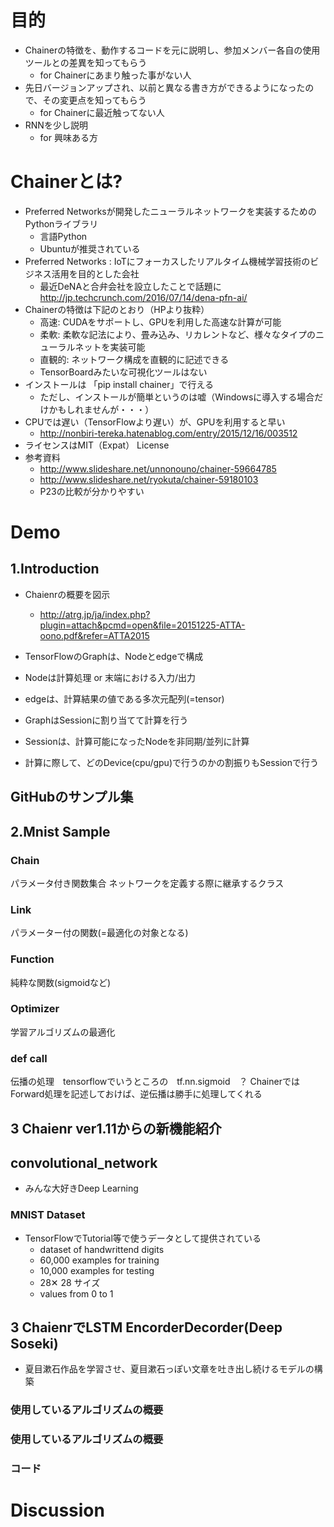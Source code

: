 # 目的
- Chainerの特徴を、動作するコードを元に説明し、参加メンバー各自の使用ツールとの差異を知ってもらう
  - for Chainerにあまり触った事がない人
- 先日バージョンアップされ、以前と異なる書き方ができるようになったので、その変更点を知ってもらう
  - for Chainerに最近触ってない人
- RNNを少し説明
  - for 興味ある方

# Chainerとは?
- Preferred Networksが開発したニューラルネットワークを実装するためのPythonライブラリ
  - 言語Python
  - Ubuntuが推奨されている
- Preferred Networks : IoTにフォーカスしたリアルタイム機械学習技術のビジネス活用を目的とした会社
  - 最近DeNAと合弁会社を設立したことで話題に　http://jp.techcrunch.com/2016/07/14/dena-pfn-ai/
- Chainerの特徴は下記のとおり（HPより抜粋）
  - 高速: CUDAをサポートし、GPUを利用した高速な計算が可能
  - 柔軟: 柔軟な記法により、畳み込み、リカレントなど、様々なタイプのニューラルネットを実装可能
  - 直観的: ネットワーク構成を直観的に記述できる
  - TensorBoardみたいな可視化ツールはない
- インストールは 「pip install chainer」で行える
  - ただし、インストールが簡単というのは嘘（Windowsに導入する場合だけかもしれませんが・・・）
- CPUでは遅い（TensorFlowより遅い）が、GPUを利用すると早い
  - http://nonbiri-tereka.hatenablog.com/entry/2015/12/16/003512
- ライセンスはMIT（Expat） License
- 参考資料
  - http://www.slideshare.net/unnonouno/chainer-59664785
  - http://www.slideshare.net/ryokuta/chainer-59180103
  - P23の比較が分かりやすい

# Demo
## 1.Introduction
- Chaienrの概要を図示
  - http://atrg.jp/ja/index.php?plugin=attach&pcmd=open&file=20151225-ATTA-oono.pdf&refer=ATTA2015

- TensorFlowのGraphは、Nodeとedgeで構成
- Nodeは計算処理 or 末端における入力/出力
- edgeは、計算結果の値である多次元配列(=tensor)
- GraphはSessionに割り当てて計算を行う
- Sessionは、計算可能になったNodeを非同期/並列に計算
- 計算に際して、どのDevice(cpu/gpu)で行うのかの割振りもSessionで行う

## GitHubのサンプル集
### 

## 2.Mnist Sample
### Chain
パラメータ付き関数集合
ネットワークを定義する際に継承するクラス

### Link
パラメーター付の関数(=最適化の対象となる)

### Function
純粋な関数(sigmoidなど)

### Optimizer
学習アルゴリズムの最適化

### def __call__ 
伝播の処理　tensorflowでいうところの　tf.nn.sigmoid　？
ChainerではForward処理を記述しておけば、逆伝播は勝手に処理してくれる

## 3 Chaienr ver1.11からの新機能紹介 
## convolutional_network
- みんな大好きDeep Learning

### MNIST Dataset
- TensorFlowでTutorial等で使うデータとして提供されている
  - dataset of handwrittend digits
  - 60,000 examples for training
  - 10,000 examples for testing
  - 28✕ 28 サイズ
  - values from 0 to 1

## 3 ChaienrでLSTM EncorderDecorder(Deep Soseki)
- 夏目漱石作品を学習させ、夏目漱石っぽい文章を吐き出し続けるモデルの構築
### 使用しているアルゴリズムの概要

### 使用しているアルゴリズムの概要

### コード

# Discussion



